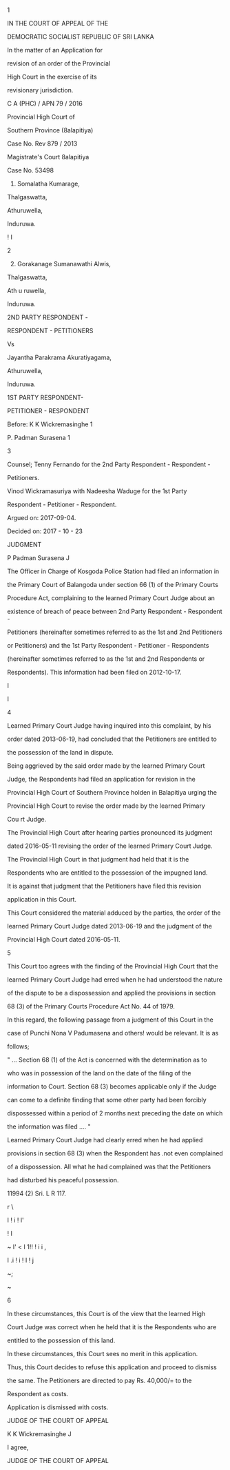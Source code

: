 1

IN THE COURT OF APPEAL OF THE

DEMOCRATIC SOCIALIST REPUBLIC OF SRI LANKA

In the matter of an Application for

revision of an order of the Provincial

High Court in the exercise of its

revisionary jurisdiction.

C A (PHC) / APN 79 / 2016

Provincial High Court of

Southern Province (8alapitiya)

Case No. Rev 879 / 2013

Magistrate's Court 8alapitiya

Case No. 53498

1. Somalatha Kumarage,

Thalgaswatta,

Athuruwella,

Induruwa.

! I

2

2. Gorakanage Sumanawathi Alwis,

Thalgaswatta,

Ath u ruwella,

Induruwa.

2ND PARTY RESPONDENT -

RESPONDENT - PETITIONERS

Vs

Jayantha Parakrama Akuratiyagama,

Athuruwella,

Induruwa.

1ST PARTY RESPONDENT-

PETITIONER - RESPONDENT

Before: K K Wickremasinghe 1

P. Padman Surasena 1

3

Counsel; Tenny Fernando for the 2nd Party Respondent - Respondent -

Petitioners.

Vinod Wickramasuriya with Nadeesha Waduge for the 1st Party

Respondent - Petitioner - Respondent.

Argued on: 2017-09-04.

Decided on: 2017 - 10 - 23

JUDGMENT

P Padman Surasena J

The Officer in Charge of Kosgoda Police Station had filed an information in

the Primary Court of Balangoda under section 66 (1) of the Primary Courts

Procedure Act, complaining to the learned Primary Court Judge about an

existence of breach of peace between 2nd Party Respondent - Respondent -

Petitioners (hereinafter sometimes referred to as the 1st and 2nd Petitioners

or Petitioners) and the 1st Party Respondent - Petitioner - Respondents

(hereinafter sometimes referred to as the 1st and 2nd Respondents or

Respondents). This information had been filed on 2012-10-17.

I

I

4

Learned Primary Court Judge having inquired into this complaint, by his

order dated 2013-06-19, had concluded that the Petitioners are entitled to

the possession of the land in dispute.

Being aggrieved by the said order made by the learned Primary Court

Judge, the Respondents had filed an application for revision in the

Provincial High Court of Southern Province holden in Balapitiya urging the

Provincial High Court to revise the order made by the learned Primary

Cou rt Judge.

The Provincial High Court after hearing parties pronounced its judgment

dated 2016-05-11 revising the order of the learned Primary Court Judge.

The Provincial High Court in that judgment had held that it is the

Respondents who are entitled to the possession of the impugned land.

It is against that judgment that the Petitioners have filed this revision

application in this Court.

This Court considered the material adduced by the parties, the order of the

learned Primary Court Judge dated 2013-06-19 and the judgment of the

Provincial High Court dated 2016-05-11.

5

This Court too agrees with the finding of the Provincial High Court that the

learned Primary Court Judge had erred when he had understood the nature

of the dispute to be a dispossession and applied the provisions in section

68 (3) of the Primary Courts Procedure Act No. 44 of 1979.

In this regard, the following passage from a judgment of this Court in the

case of Punchi Nona V Padumasena and others! would be relevant. It is as

follows;

" ... Section 68 (1) of the Act is concerned with the determination as to

who was in possession of the land on the date of the filing of the

information to Court. Section 68 (3) becomes applicable only if the Judge

can come to a definite finding that some other party had been forcibly

dispossessed within a period of 2 months next preceding the date on which

the information was filed .... "

Learned Primary Court Judge had clearly erred when he had applied

provisions in section 68 (3) when the Respondent has .not even complained

of a dispossession. All what he had complained was that the Petitioners

had disturbed his peaceful possession.

11994 (2) Sri. L R 117.

r \

I ! i ! l'

! I

~ I' < I 1!! ! i i ,

I .i ! i ! I ! j

~;

~

6

In these circumstances, this Court is of the view that the learned High

Court Judge was correct when he held that it is the Respondents who are

entitled to the possession of this land.

In these circumstances, this Court sees no merit in this application.

Thus, this Court decides to refuse this application and proceed to dismiss

the same. The Petitioners are directed to pay Rs. 40,000/= to the

Respondent as costs.

Application is dismissed with costs.

JUDGE OF THE COURT OF APPEAL

K K Wickremasinghe J

I agree,

JUDGE OF THE COURT OF APPEAL